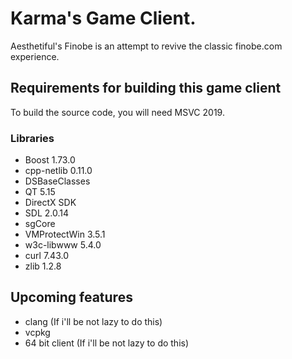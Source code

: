 # Karma's Game Client.
Aesthetiful's Finobe is an attempt to revive the classic finobe.com experience.

## Requirements for building this game client
To build the source code, you will need MSVC 2019.

### Libraries
 - Boost 1.73.0
 - cpp-netlib 0.11.0
 - DSBaseClasses
 - QT 5.15
 - DirectX SDK
 - SDL 2.0.14
 - sgCore
 - VMProtectWin 3.5.1
 - w3c-libwww 5.4.0
 - curl 7.43.0
 - zlib 1.2.8

## Upcoming features
 - clang (If i'll be not lazy to do this)
 - vcpkg
 - 64 bit client (If i'll be not lazy to do this)
